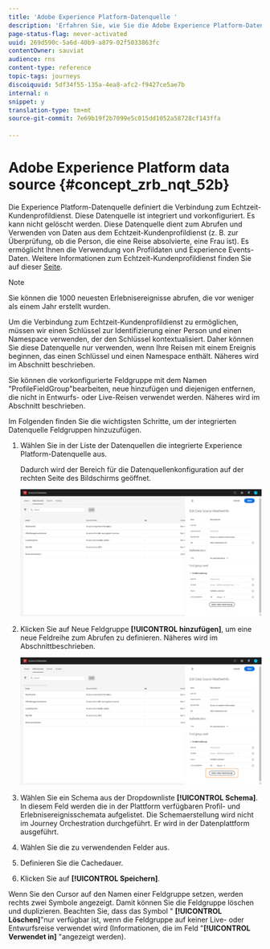 ```yaml
---
title: 'Adobe Experience Platform-Datenquelle '
description: 'Erfahren Sie, wie Sie die Adobe Experience Platform-Datenquelle konfigurieren '
page-status-flag: never-activated
uuid: 269d590c-5a6d-40b9-a879-02f5033863fc
contentOwner: sauviat
audience: rns
content-type: reference
topic-tags: journeys
discoiquuid: 5df34f55-135a-4ea8-afc2-f9427ce5ae7b
internal: n
snippet: y
translation-type: tm+mt
source-git-commit: 7e69b19f2b7099e5c015dd1052a58728cf143ffa

---
```



# Adobe Experience Platform data source {#concept_zrb_nqt_52b}

Die Experience Platform-Datenquelle definiert die Verbindung zum Echtzeit-Kundenprofildienst. Diese Datenquelle ist integriert und vorkonfiguriert. Es kann nicht gelöscht werden. Diese Datenquelle dient zum Abrufen und Verwenden von Daten aus dem Echtzeit-Kundenprofildienst (z. B. zur Überprüfung, ob die Person, die eine Reise absolvierte, eine Frau ist). Es ermöglicht Ihnen die Verwendung von Profildaten und Experience Events-Daten. Weitere Informationen zum Echtzeit-Kundenprofildienst finden Sie auf dieser [Seite](https://www.adobe.io/apis/cloudplatform/dataservices/profile-identity-segmentation/profile-identity-segmentation-services.html#!api-specification/markdown/narrative/technical_overview/unified_profile_architectural_overview/unified_profile_architectural_overview.md).

>[!NOTE]
>
>Sie können die 1000 neuesten Erlebnisereignisse abrufen, die vor weniger als einem Jahr erstellt wurden.

Um die Verbindung zum Echtzeit-Kundenprofildienst zu ermöglichen, müssen wir einen Schlüssel zur Identifizierung einer Person und einen Namespace verwenden, der den Schlüssel kontextualisiert. Daher können Sie diese Datenquelle nur verwenden, wenn Ihre Reisen mit einem Ereignis beginnen, das einen Schlüssel und einen Namespace enthält. Näheres wird im Abschnitt [](../building-journeys/journey.md) beschrieben.

Sie können die vorkonfigurierte Feldgruppe mit dem Namen &quot;ProfileFieldGroup&quot;bearbeiten, neue hinzufügen und diejenigen entfernen, die nicht in Entwurfs- oder Live-Reisen verwendet werden. Näheres wird im Abschnitt [](../datasource/field-groups.md) beschrieben.

Im Folgenden finden Sie die wichtigsten Schritte, um der integrierten Datenquelle Feldgruppen hinzuzufügen.

1. Wählen Sie in der Liste der Datenquellen die integrierte Experience Platform-Datenquelle aus.

   Dadurch wird der Bereich für die Datenquellenkonfiguration auf der rechten Seite des Bildschirms geöffnet.

   ![](../assets/journey23.png)

1. Klicken Sie auf Neue Feldgruppe **[!UICONTROL hinzufügen]**, um eine neue Feldreihe zum Abrufen zu definieren. Näheres wird im Abschnitt[](../datasource/field-groups.md)beschrieben.

   ![](../assets/journey24.png)

1. Wählen Sie ein Schema aus der Dropdownliste **[!UICONTROL Schema]**. In diesem Feld werden die in der Plattform verfügbaren Profil- und Erlebnisereignisschemata aufgelistet. Die Schemaerstellung wird nicht im Journey Orchestration durchgeführt. Er wird in der Datenplattform ausgeführt.
1. Wählen Sie die zu verwendenden Felder aus.
1. Definieren Sie die Cachedauer.
1. Klicken Sie auf **[!UICONTROL Speichern]**.

Wenn Sie den Cursor auf den Namen einer Feldgruppe setzen, werden rechts zwei Symbole angezeigt. Damit können Sie die Feldgruppe löschen und duplizieren. Beachten Sie, dass das Symbol &quot; **[!UICONTROL Löschen]**&quot;nur verfügbar ist, wenn die Feldgruppe auf keiner Live- oder Entwurfsreise verwendet wird (Informationen, die im Feld &quot;**[!UICONTROL  Verwendet in]** &quot;angezeigt werden).
